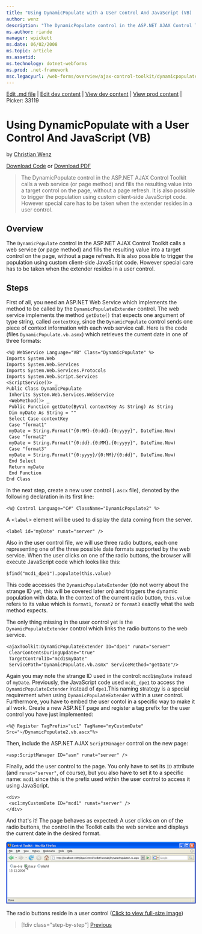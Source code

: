 ```yaml
---
title: "Using DynamicPopulate with a User Control And JavaScript (VB) | Microsoft Docs"
author: wenz
description: "The DynamicPopulate control in the ASP.NET AJAX Control Toolkit calls a web service (or page method) and fills the resulting value into a target control on t..."
ms.author: riande
manager: wpickett
ms.date: 06/02/2008
ms.topic: article
ms.assetid: 
ms.technology: dotnet-webforms
ms.prod: .net-framework
msc.legacyurl: /web-forms/overview/ajax-control-toolkit/dynamicpopulate/using-dynamicpopulate-with-a-user-control-and-javascript-vb
---
```

[Edit .md file](C:\Projects\msc\dev\Msc.Www\Web.ASP\App_Data\github\web-forms\overview\ajax-control-toolkit\dynamicpopulate\using-dynamicpopulate-with-a-user-control-and-javascript-vb.md) | [Edit dev content](http://www.aspdev.net/umbraco#/content/content/edit/24819) | [View dev content](http://docs.aspdev.net/tutorials/web-forms/overview/ajax-control-toolkit/dynamicpopulate/using-dynamicpopulate-with-a-user-control-and-javascript-vb.html) | [View prod content](http://www.asp.net/web-forms/overview/ajax-control-toolkit/dynamicpopulate/using-dynamicpopulate-with-a-user-control-and-javascript-vb) | Picker: 33119

Using DynamicPopulate with a User Control And JavaScript (VB)
====================
by [Christian Wenz](https://github.com/wenz)

[Download Code](http://download.microsoft.com/download/d/8/f/d8f2f6f9-1b7c-46ad-9252-e1fc81bdea3e/dynamicpopulate2.vb.zip) or [Download PDF](http://download.microsoft.com/download/b/6/a/b6ae89ee-df69-4c87-9bfb-ad1eb2b23373/dynamicpopulate2VB.pdf)

> The DynamicPopulate control in the ASP.NET AJAX Control Toolkit calls a web service (or page method) and fills the resulting value into a target control on the page, without a page refresh. It is also possible to trigger the population using custom client-side JavaScript code. However special care has to be taken when the extender resides in a user control.


## Overview

The `DynamicPopulate` control in the ASP.NET AJAX Control Toolkit calls a web service (or page method) and fills the resulting value into a target control on the page, without a page refresh. It is also possible to trigger the population using custom client-side JavaScript code. However special care has to be taken when the extender resides in a user control.

## Steps

First of all, you need an ASP.NET Web Service which implements the method to be called by the `DynamicPopulateExtender` control. The web service implements the method `getDate()` that expects one argument of type string, called `contextKey`, since the `DynamicPopulate` control sends one piece of context information with each web service call. Here is the code (files `DynamicPopulate.vb.asmx`) which retrieves the current date in one of three formats:

    <%@ WebService Language="VB" Class="DynamicPopulate" %>
    Imports System.Web
    Imports System.Web.Services
    Imports System.Web.Services.Protocols
    Imports System.Web.Script.Services
    <ScriptService()> _
    Public Class DynamicPopulate
     Inherits System.Web.Services.WebService
     <WebMethod()> _
     Public Function getDate(ByVal contextKey As String) As String
     Dim myDate As String = ""
     Select Case contextKey
     Case "format1"
     myDate = String.Format("{0:MM}-{0:dd}-{0:yyyy}", DateTime.Now)
     Case "format2"
     myDate = String.Format("{0:dd}.{0:MM}.{0:yyyy}", DateTime.Now)
     Case "format3"
     myDate = String.Format("{0:yyyy}/{0:MM}/{0:dd}", DateTime.Now)
     End Select
     Return myDate
     End Function
    End Class

In the next step, create a new user control (`.ascx` file), denoted by the following declaration in its first line:

    <%@ Control Language="C#" ClassName="DynamicPopulate2" %>

A &lt;`label`&gt; element will be used to display the data coming from the server.

    <label id="myDate" runat="server" />

Also in the user control file, we will use three radio buttons, each one representing one of the three possible date formats supported by the web service. When the user clicks on one of the radio buttons, the browser will execute JavaScript code which looks like this:

    $find("mcd1_dpe1").populate(this.value)

This code accesses the `DynamicPopulateExtender` (do not worry about the strange ID yet, this will be covered later on) and triggers the dynamic population with data. In the context of the current radio button, `this.value` refers to its value which is `format1`, `format2` or `format3` exactly what the web method expects.

The only thing missing in the user control yet is the `DynamicPopulateExtender` control which links the radio buttons to the web service.

    <ajaxToolkit:DynamicPopulateExtender ID="dpe1" runat="server"
     ClearContentsDuringUpdate="true"
     TargetControlID="mcd1$myDate"
     ServicePath="DynamicPopulate.vb.asmx" ServiceMethod="getDate"/>

Again you may note the strange ID used in the control: `mcd1$myDate` instead of `myDate`. Previously, the JavaScript code used `mcd1_dpe1` to access the `DynamicPopulateExtender` instead of `dpe1`.This naming strategy is a special requirement when using `DynamicPopulateExtender` within a user control. Furthermore, you have to embed the user contol in a specific way to make it all work. Create a new ASP.NET page and register a tag prefix for the user control you have just implemented:

    <%@ Register TagPrefix="uc1" TagName="myCustomDate" Src="~/DynamicPopulate2.vb.ascx"%>

Then, include the ASP.NET AJAX `ScriptManager` control on the new page:

    <asp:ScriptManager ID="asm" runat="server" />

Finally, add the user control to the page. You only have to set its `ID` attribute (and `runat="server"`, of course), but you also have to set it to a specific name: `mcd1` since this is the prefix used within the user control to access it using JavaScript.

    <div>
     <uc1:myCustomDate ID="mcd1" runat="server" />
    </div>

And that's it! The page behaves as expected: A user clicks on on of the radio buttons, the control in the Toolkit calls the web service and displays the current date in the desired format.


[![The radio buttons reside in a user control](using-dynamicpopulate-with-a-user-control-and-javascript-vb/_static/image2.png)](using-dynamicpopulate-with-a-user-control-and-javascript-vb/_static/image1.png)

The radio buttons reside in a user control ([Click to view full-size image](using-dynamicpopulate-with-a-user-control-and-javascript-vb/_static/image3.png))

>[!div class="step-by-step"] [Previous](dynamically-populating-a-control-using-javascript-code-vb.md)
